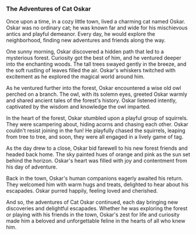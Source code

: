 ### The Adventures of Cat Oskar

Once upon a time, in a cozy little town, lived a charming cat named Oskar. Oskar was no ordinary cat; he was known far
and wide for his mischievous antics and playful demeanor. Every day, he would explore the neighborhood, finding new
adventures and friends along the way.

One sunny morning, Oskar discovered a hidden path that led to a mysterious forest. Curiosity got the best of him, and he
ventured deeper into the enchanting woods. The tall trees swayed gently in the breeze, and the soft rustling of leaves
filled the air. Oskar's whiskers twitched with excitement as he explored the magical world around him.

As he ventured further into the forest, Oskar encountered a wise old owl perched on a branch. The owl, with its solemn
eyes, greeted Oskar warmly and shared ancient tales of the forest's history. Oskar listened intently, captivated by the
wisdom and knowledge the owl imparted.

In the heart of the forest, Oskar stumbled upon a playful group of squirrels. They were scampering about, hiding acorns
and chasing each other. Oskar couldn't resist joining in the fun! He playfully chased the squirrels, leaping from tree
to tree, and soon, they were all engaged in a lively game of tag.

As the day drew to a close, Oskar bid farewell to his new forest friends and headed back home. The sky painted hues of
orange and pink as the sun set behind the horizon. Oskar's heart was filled with joy and contentment from his day of
adventure.

Back in the town, Oskar's human companions eagerly awaited his return. They welcomed him with warm hugs and treats,
delighted to hear about his escapades. Oskar purred happily, feeling loved and cherished.

And so, the adventures of Cat Oskar continued, each day bringing new discoveries and delightful escapades. Whether he
was exploring the forest or playing with his friends in the town, Oskar's zest for life and curiosity made him a beloved
and unforgettable feline in the hearts of all who knew him.
